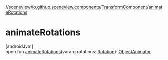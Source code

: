 //[sceneview](../../../index.md)/[io.github.sceneview.components](../index.md)/[TransformComponent](index.md)/[animateRotations](animate-rotations.md)

# animateRotations

[androidJvm]\
open fun [animateRotations](animate-rotations.md)(vararg rotations: [Rotation](../../io.github.sceneview.math/index.md#1133844556%2FClasslikes%2F-1571379623)): [ObjectAnimator](https://developer.android.com/reference/kotlin/android/animation/ObjectAnimator.html)
